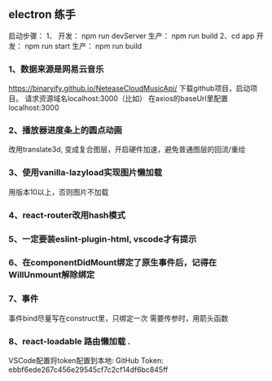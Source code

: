 ## electron 练手
  启动步骤：
  1、
    开发： npm run devServer
    生产： npm run build
  2、cd app
    开发： npm run start
    生产： npm run build
### 1、数据来源是网易云音乐
https://binaryify.github.io/NeteaseCloudMusicApi/
下载github项目，启动项目。
请求资源域名localhost:3000（比如）
在axios的baseUrl里配置localhost:3000

### 2、播放器进度条上的圆点动画
改用translate3d, 变成复合图层，开启硬件加速，避免普通图层的回流/重绘

### 3、使用vanilla-lazyload实现图片懒加载
用版本10以上，否则图片不加载

### 4、react-router改用hash模式

### 5、一定要装eslint-plugin-html, vscode才有提示

### 6、在componentDidMount绑定了原生事件后，记得在WillUnmount解除绑定

### 7、事件
事件bind尽量写在construct里，只绑定一次
需要传参时，用箭头函数

### 8、react-loadable 路由懒加载 . 

VSCode配置将token配置到本地: GitHub Token: ebbf6ede267c456e29545cf7c2cf14df6bc845ff
